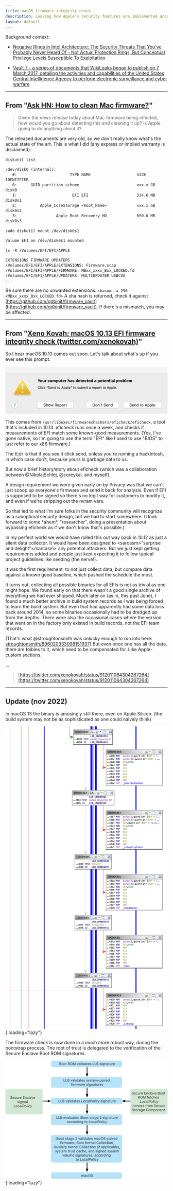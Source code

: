 ```yaml
---
title: macOS firmware integrity check
description: Looking how Apple's security features are implemented across architectures
layout: default
---
```


Background context:

- [Negative Rings in Intel Architecture: The Security Threats That You’ve Probably Never Heard Of - Not Actual Protection Rings, But Conceptual Privilege Levels Susceptible To Exploitation](https://medium.com/swlh/negative-rings-in-intel-architecture-the-security-threats-youve-probably-never-heard-of-d725a4b6f831)

- [Vault 7 - a series of documents that WikiLeaks began to publish on 7 March 2017, detailing the activities and capabilities of the United States Central Intelligence Agency to perform electronic surveillance and cyber warfare](https://en.wikipedia.org/wiki/Vault_7)

---

## From "[Ask HN: How to clean Mac firmware?](https://news.ycombinator.com/item?id=13940284)"

> Given the news release today about Mac firmware being infected, how would you go about detecting this and cleaning it up?
> Is Apple going to do anything about it?

The released documents are very old, so we don't really know what's the actual state of the art.
This is what I did (any express or implied warranty is disclaimed):

`diskutil list`

```
/dev/disk0 (internal):
   #:                       TYPE NAME                    SIZE       IDENTIFIER
   0:      GUID_partition_scheme                         xxx.x GB   disk0
   1:                        EFI EFI                     314.6 MB   disk0s1
   2:          Apple_CoreStorage <Root_Name>             xxx.x GB   disk0s2
   3:                 Apple_Boot Recovery HD             650.0 MB   disk0s3
```

`sudo diskutil mount /dev/disk0s1`
```
Volume EFI on /dev/disk0s1 mounted
```

`ls -R /Volumes/EFI/EFI/APPLE`
```
EXTENSIONS FIRMWARE UPDATERS
/Volumes/EFI/EFI/APPLE/EXTENSIONS: Firmware.scap
/Volumes/EFI/EFI/APPLE/FIRMWARE: MBxx_xxxx_Bxx_LOCKED.fd
/Volumes/EFI/EFI/APPLE/UPDATERS: MULTIUPDATER USBCVA
...
```

Be sure there are no unwanted extensions. `shasum -a 256 <MBxx_xxxx_Bxx_LOCKED.fd>`
A sha hash is returned, check it against [https://github.com/gdbinit/firmware_vault](https://github.com/gdbinit/firmware_vault). If there's a mismatch, you may be affected. 

---

## From "[Xeno Kovah: macOS 10.13 EFI firmware integrity check (twitter.com/xenokovah)](https://news.ycombinator.com/item?id=15325829)"

So I hear macOS 10.13 comes out soon. Let's talk about what's up if you ever see this prompt.

![Your computer has detected a potential problem. Send a report to Apple.](/images/2017-03-23-EFIcheck-Prompt.webp)

This comes from `/usr/libexec/firmwarecheckers/eficheck/eficheck`, a tool that's included in 10.13. eficheck runs once a week, and checks if measurements of EFI match some known-good measurements. (Yes, I've gone native, so I'm going to use the term "EFI" like I used to use "BIOS" to just refer to our x86 firmware.)

The tl;dr is that if you see it click send, unless you're running a hackintosh, in which case don't, because yours is garbage data to us.

But now a brief history/story about eficheck (which was a collaboration between @NikolajSchlej, @coreykal, and myself).

A design requirement we were given early on by Privacy was that we can't just scoop up everyone's firmware and send it back for analysis. Even if EFI is supposed to be signed so there's no legit way for customers to modify it, and even if we're stripping out the nvram vars.

So that led to what I'm sure folks in the security community will recognize as a suboptimal security design, but we had to start somewhere. (I look forward to some \*ahem\*, "researcher", doing a presentation about bypassing eficheck as if we don't know that's possible.)

In my perfect world we would have rolled this out way back in 10.12 as just a silent data collector. It would have been designed to \<sarcasm\>"surprise and delight"\</sarcasm\> any potential attackers. But we just kept getting requirements added and people just kept expecting it to follow typical project guidelines like seeding (the nerve!).

It was the first requirement, to not just collect data, but compare data against a known good baseline, which pushed the schedule the most.

It turns out, collecting all possible binaries for all EFIs is not as trivial as one might hope.
We found early on that there wasn't a good single archive of everything we had ever shipped.
Much later on (as in, this past June), I found a much better archive in build system records as I was being forced to learn the build system.
But even that had apparently had some data loss back around 2014, so some binaries occasionally had to be dredged up from the depths.
There were also the occasional cases where the version that went on in the factory only existed in build records, not the EFI team records.

(That's what @stroughtonsmith was unlucky enough to run into here: [stroughtonsmith/896020333098151937](https://twitter.com/stroughtonsmith/status/896020333098151937))
But even once one has all the data, there are foibles to it, which need to be compensated for. Like Apple-custom sections.

...

> [https://twitter.com/xenokovah/status/912011064304267264](https://twitter.com/xenokovah/status/912011064304267264)

---

## Update (nov 2022)

In macOS 13 the binary is amusingly still there, even on Apple Silicon. (the build system may not be as sophisticated as one could naively think)

![eficheck-standalone decompilation](/images/2017-03-23-Decompilation.webp){:loading="lazy"}

The firmware check is now done in a much more robust way, during the bootstrap process.
The root of trust is delegated to the verification of the Secure Enclave Boot ROM signatures.

[![Apple Silicon Bootstrap](/images/2017-03-23-AppleSilicon-Boot.webp)](https://support.apple.com/guide/security/boot-process-secac71d5623/web){:loading="lazy"}
